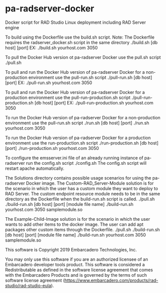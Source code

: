 # pa-radserver-docker
Docker script for RAD Studio Linux deployment including RAD Server engine

To build using the Dockerfile use the build.sh script. Note: The Dockerfile requires the radserver_docker.sh script in the same directory
./build.sh [db host] [port]
EX: ./build.sh yourhost.com 3050

To pull the Docker Hub version ot pa-radserver Docker use the pull.sh script
./pull.sh

To pull and run the Docker Hub version of pa-radserver Docker for a non-production environment use the pull-run.sh script
./pull-run.sh [db host] [port]
EX: ./pull-run.sh yourhost.com 3050

To pull and run the Docker Hub version of pa-radserver Docker for a production environment use the pull-run-production.sh script
./pull-run-production.sh [db host] [port]
EX: ./pull-run-production.sh yourhost.com 3050

To run the Docker Hub version of pa-radserver Docker for a non-production environment use the pull-run.sh script
./run.sh [db host] [port]
./run.sh yourhost.com 3050

To run the Docker Hub version of pa-radserver Docker for a production environment use the run-production.sh script
./run-production.sh [db host] [port]
./run-production.sh yourhost.com 3050

To configure the emsserver.ini file of an already running instance of pa-radserver run the config.sh script
./config.sh
The config.sh script will restart apache automatically. 

The Solutions directory contains possible usage scenarios for using the pa-radserver Docker image. 
The Custom-RAD_Server-Module solution is for the scenario in which the user has a custom module they want to deploy to RAD Server. The custom endpoint resource module needs to be in the same directory as the Dockerfile when the build-run.sh script is called. 
./pull.sh
./build-run.sh [db host] [port] [module file name]
./build-run.sh yourhost.com 3050 samplemodule.so

The Example-Child-Image solution is for the scenario in which the user wants to add other items to the docker image. The user can add apt packages other custom items through the Dockerfile. 
./pull.sh
./build-run.sh [db host] [port] [module file name]
./build-run.sh yourhost.com 3050 samplemodule.so

This software is Copyright 2019 Embarcadero Technologies, Inc.

You may only use this software if you are an authorized licensee of an Embarcadero developer tools product. This software is considered a Redistributable as defined in the software license agreement that comes with the Embarcadero Products and is governed by the terms of such software license agreement (https://www.embarcadero.com/products/rad-studio/rad-studio-eula).
